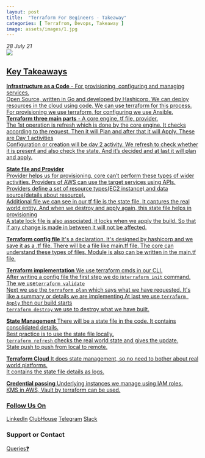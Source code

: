 ```yaml
---
layout: post
title:  "Terraform For Begineers - Takeaway"
categories: [ Terrafrom, Devops, Takeaway ]
image: assets/images/1.jpg
---
```


_28 July 21_ 
<br> <a href="https://www.youtube.com/watch?v=5Sghd7vY6XA"><img src="https://img.shields.io/badge/YouTube-FF0000?style=for-the-badge&logo=youtube&logoColor=white" />
<br> 

## Key Takeaways


**Infrastructure as a Code** -  For provisioning, configuring and managing services. <br>
Open Source, written in Go and developed by Hashicorp. We can deploy resources in the cloud using code. We can use terraform  for this process. <br>
For provisioning we use terraform, for configuring we use Ansible. <br>
**Terraform three main parts** - A core engine, tf file, provider. <br>
The 1st operation is refresh which is done by the core engine. It checks according to the request. Then it will Plan and after that it will Apply. These are Day 1 activities <br>
Configuration or creation will be day 2 activity. We refresh to check whether it is present and also check the state. And it’s decided and at last it will plan and apply. <br>

**State file and Provider** <br>
Provider helps us for provisioning, core can’t perform these types of wider activities. Providers of AWS can use the target services using APIs. <br>
Providers define a set of resource types(EC2 instance) and data source(details about resource). <br>
Additional file we can see in our tf file is the state file. It captures the real world entity. And when we destroy and apply again, this state file helps in provisioning <br>
A state lock file is also associated, it locks when we apply the build. So that if any change is made in between it will not be affected.<br>

**Terraform config file**
It's a declaration. It's designed by hashicorp and we save it as a .tf file.  There will be a file like main.tf file. The core can understand these types of files. 
Module is also can be written in the main.tf file. 

**Terraform implementation**
We use terraform cmds in our CLI. <br>
After writing a config file the first step we do is```terraform init``` command. <br>
The we use```terraform validate``` <br>
Next we use the ```terraform plan``` which says what we have requested. It's like a summary or details we are implementing
At last we use ```terraform Apply``` then our build starts <br>
```terraform destroy``` we use to destroy what we have built. <br>

**State Management**
There will be a state file in the code. It contains consolidated details. <br>
Best practice is to use the state file locally. <br>
```terraform refresh``` checks the real world state and gives the update. <br>
State push to push from local to remote. <br>

**Terraform Cloud**
It does state management, so no need to bother about real world platforms. <br>
It contains the state file  details as logs. <br>

**Credential passing** 
Underlying instances we manage using IAM roles. <br> 
KMS in AWS, Vault by terraform can be used. <br>



### Follow Us On

[LinkedIn](https://www.linkedin.com/company/devopsmalayalam)
[ClubHouse](https://github.com/DevOps-Malayalam/Test/settings/pages)
[Telegram](https://t.me/joinchat/tninMc2bBGdiY2E1)
[Slack](https://join.slack.com/t/devopsmalayalam/shared_invite/zt-tuws4bts-9ZhKh5snDTuv8m7FiECv~g)

### Support or Contact

[Queries❓](https://docs.google.com/forms/d/e/1FAIpQLSdXmOgcM1zqVVONSZkrQ_twl2D9G8UBesN5OJ4xMZj_yXgebg/viewform)